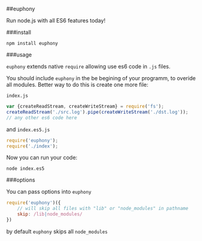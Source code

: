 ##euphony

Run node.js with all ES6 features today!

###install

    npm install euphony

###usage

`euphony` extends native `require` allowing use es6 code in `.js` files.

You should include `euphony` in the be begining of your programm, to overide all modules. Better way to do this is create one more file:

`index.js`

```js
var {createReadStream, createWriteStream} = require('fs');
createReadStream('./src.log').pipe(createWriteStream('./dst.log'));
// any other es6 code here
```

and `index.es5.js`

```js
require('euphony');
require('./index');
```

Now you can run your code:

    node index.es5

###options

You can pass options into `euphony`

```js
require('euphony')({
    // will skip all files with "lib" or "node_modules" in pathname
    skip: /lib|node_modules/ 
})
```

by default `euphony` skips all `node_modules`
